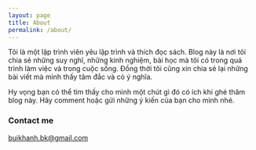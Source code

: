 ```yaml
---
layout: page
title: About
permalink: /about/
---
```


Tôi là một lập trình viên yêu lập trình và thích đọc sách. Blog này là nơi tôi chia sẻ những suy nghĩ, những kinh nghiệm, bài học mà tôi có trong quá trình làm việc và trong cuộc sống. Đồng thời tôi cũng xin chia sẻ lại những bài viết mà mình thấy tâm đắc và có ý nghĩa.

Hy vọng bạn có thể tìm thấy cho mình một chút gì đó có ích khi ghé thăm blog này. Hãy comment hoặc gửi những ý kiến của bạn cho mình nhé.

### Contact me

[buikhanh.bk@gmail.com](mailto:buikhanh.bk@gmail.com)
